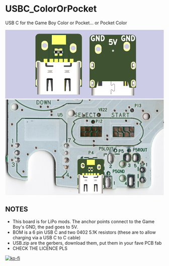# USBC_ColorOrPocket
USB C for the Game Boy Color or Pocket... or Pocket Color

![Board](assets/usbc.png)
![OnGBC](assets/gbc.png)

## NOTES
- This board is for LiPo mods. The anchor points connect to the Game Boy's GND, the pad goes to 5V.
- BOM is a 6 pin USB C and two 0402 5.1K resistors (these are to allow charging via a USB C to C cable)
- USB.zip are the gerbers, download them, put them in your fave PCB fab
- CHECK THE LICENCE PLS

[![ko-fi](https://ko-fi.com/img/githubbutton_sm.svg)](https://ko-fi.com/L4L12T33R)
